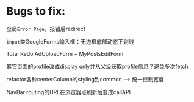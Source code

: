 # Bugs to fix:

全局`Error Page`，报错后redirect

`input`类GoogleForms输入框：无边框底部动态下划线

Total Redo AdUploadForm + MyPostsEditForm

其它页面的profile改成display only并从父级获取profile信息？避免多次fetch

refactor各种centerColumn的styling到common --> 统一控制宽度

NavBar routing的URL在浏览器点刷新后变成callAPI





